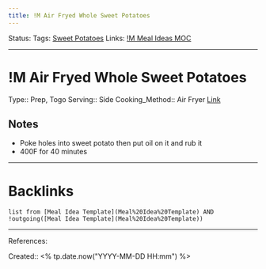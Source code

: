 ```yaml
---
title: !M Air Fryed Whole Sweet Potatoes
---
```

Status: 
Tags: [Sweet Potatoes](Sweet%20Potatoes)
Links: [!M Meal Ideas MOC](!M%20Meal%20Ideas%20MOC)
___
# !M Air Fryed Whole Sweet Potatoes
Type:: Prep, Togo
Serving:: Side
Cooking_Method:: Air Fryer
[Link](https://www.youtube.com/watch?v=23SllJVaKNg&t=62s&ab_channel=MelanieCooks)
## Notes
- Poke holes into sweet potato then put oil on it and rub it
- 400F for 40 minutes
___
# Backlinks
```dataview
list from [Meal Idea Template](Meal%20Idea%20Template) AND !outgoing([Meal Idea Template](Meal%20Idea%20Template))
```
___
References:

Created:: <% tp.date.now("YYYY-MM-DD HH:mm") %>
